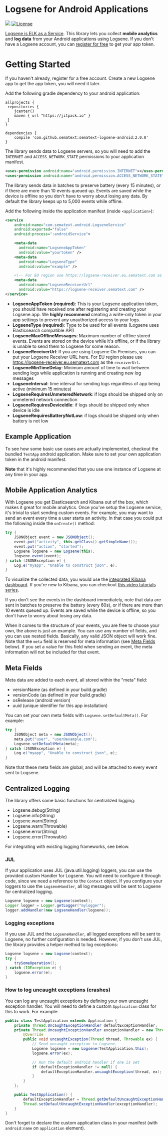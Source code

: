 [logsene]: https://sematext.com/logsene/
[register]: https://apps.sematext.com/ui/registration
[hosted-kibana]: https://sematext.com/blog/1-click-elk-stack-hosted-kibana-4/
[video-tutorials]: https://www.elastic.co/blog/kibana-4-video-tutorials-part-1

Logsene for Android Applications
================================

[![](https://jitpack.io/v/sematext/sematext-logsene-android.svg)](https://jitpack.io/#sematext/sematext-logsene-android)
[![License](https://img.shields.io/github/license/sematext/sematext-logsene-android.svg)](https://img.shields.io/github/license/sematext/sematext-logsene-android.svg)

[Logsene is ELK as a Service][logsene]. This library lets you collect **mobile analytics** and **log data** from your Android applications using Logsene. If you don't have a Logsene account, you can [register for free][register] to get your app token.

Getting Started
===============

If you haven't already, register for a free account. Create a new Logsene app to get the app token, you will need it later.

Add the following gradle dependency to your android application:

```
allprojects {
 repositories {
    jcenter()
    maven { url "https://jitpack.io" }
 }
}

dependencies {
    compile 'com.github.sematext:sematext-logsene-android:2.0.0'
}
```

The library sends data to Logsene servers, so you will need to add the `INTERNET` and `ACCESS_NETWORK_STATE` permissions to your application manifest.

```xml
<uses-permission android:name="android.permission.INTERNET"></uses-permission>
<uses-permission android:name="android.permission.ACCESS_NETWORK_STATE"></uses-permission>
```

The library sends data in batches to preserve battery (every 15 minutes), or if
there are more than 10 events queued up. Events are saved while the device is
offline so you don't have to worry about losing any data. By default the
library keeps up to 5,000 events while offline.

Add the following inside the application manifest (inside `<application>`):

```xml
<service
    android:name="com.sematext.android.LogseneService"
    android:exported="false"
    android:process=":androidService">

    <meta-data
      android:name="LogseneAppToken"
      android:value="yourtoken" />
    <meta-data
      android:name="LogseneType"
      android:value="example" />

    <!-- For EU region use https://logsene-receiver.eu.sematext.com as the receiverUrl -->
    <meta-data
      android:name="LogseneReceiverUrl"
      android:value="https://logsene-receiver.sematext.com" />
</service>
```

 * **LogseneAppToken (required)**: This is your Logsene application token, you should have received one after registering and creating your Logsene app.
 We **highly recommend** creating a write-only token in your app settings to prevent any unauthorized access to your logs.
 * **LogseneType (required)**: Type to be used for all events (Logsene uses Elasticsearch compatible API)
 * **LogseneMaxOfflineMessages**: Maximum number of offline stored events. Events are stored on the device while it's offline, or if the library is unable to send them to Logsene for some reason.
 * **LogseneReceiverUrl**: If you are using Logsene On Premises, you can put your Logsene Receiver URL here. For EU region please use https://logsene-receiver.eu.sematext.com as the `receiverUrl`.
 * **LogseneMinTimeDelay**: Minimum amount of time to wait between sending logs while application is running and creating new log messages
 * **LogseneInterval**: time interval for sending logs regardless of app being active (minimum 15 minutes)
 * **LogseneRequiresUnmeteredNetwork**: if logs should be shipped only on unmetered network connection
 * **LogseneRequiresDeviceIdle**: if logs should be shipped only when device is idle
 * **LogseneRequiresBatteryNotLow**: if logs should be shipped only when battery is not low

Example Application
-------------------

To see how some basic use cases are actually implemented, checkout the bundled `TestApp` android application. Make sure to set your own application token in the android manifest.

**Note** that it's highly recommended that you use one instance of Logsene at any time in your app.

Mobile Application Analytics
----------------------------

With Logsene you get Elasticsearch and Kibana out of the box, which makes it great for mobile analytics. Once you've setup the Logsene service, it's trivial to start sending custom events. For example, you may want to send an event every time a user starts an activity. In that case you could put the following inside the `onCreate()` method:

```java
try {
    JSONObject event = new JSONObject();
    event.put("activity", this.getClass().getSimpleName());
    event.put("action", "started");
    Logsene logsene = new Logsene(this);
    logsene.event(event);
} catch (JSONException e) {
    Log.e("myapp", "Unable to construct json", e);
}
```

To visualize the collected data, you would use the [integrated Kibana dashboard][hosted-kibana]. If you're new to Kibana, you can checkout [this video tutorials series][video-tutorials].

If you don't see the events in the dashboard immediately, note that data are sent in batches to preserve the battery (every 60s), or if there are more than 10 events queued up. Events are saved while the device is offline, so you don't have to worry about losing any data.

When it comes to the structure of your events, you are free to choose your own, the above is just an example. You can use any number of fields, and you can use nested fields. Basically, any valid JSON object will work fine. Note that the `meta` field is reserved for meta information (see [Meta Fields](#meta-fields) below). If you set a value for this field when sending an event, the meta information will not be included for that event.

Meta Fields
-----------

Meta data are added to each event, all stored within the "meta" field:

 * versionName (as defined in your build.gradle)
 * versionCode (as defined in your build.gradle)
 * osRelease (android version)
 * uuid (unique identifier for this app installation)

You can set your own meta fields with `Logsene.setDefaultMeta()`. For example:

```java
try {
    JSONObject meta = new JSONObject();
    meta.put("user", "user@example.com");
    Logsene.setDefaultMeta(meta);
} catch (JSONException e) {
    Log.e("myapp", "Unable to construct json", e);
}
```

Note that these meta fields are global, and will be attached to every event sent to Logsene.

Centralized Logging
-------------------

The library offers some basic functions for centralized logging:

- Logsene.debug(String)
- Logsene.info(String)
- Logsene.warn(String)
- Logsene.warn(Throwable)
- Logsene.error(String)
- Logsene.error(Throwable)

For integrating with existing logging frameworks, see below.

### JUL

If your application uses JUL (java.util.logging) loggers, you can use the provided custom Handler for Logsene. You will need to configure it through code, since we need a reference to the `Context` object. If you configure your loggers to use the `LogseneHandler`, all log messages will be sent to Logsene for centralized logging.

```java
Logsene logsene = new Logsene(context);
Logger logger = Logger.getLogger("mylogger");
logger.addHandler(new LogseneHandler(logsene));
```

### Logging exceptions

If you use JUL and the `LogseneHandler`, all logged exceptions will be sent to Logsene, no further configuration is needed. However, if you don't use JUL, the library provides a helper method to log exceptions:

```java
Logsene logsene = new Logsene(context);
try {
    trySomeOperation();
} catch (IOException e) {
    logsene.error(e);
}
```

### How to log uncaught exceptions (crashes)

You can log any uncaught exceptions by defining your own uncaught exception handler. You will need to define a custom `Application` class for this to work. For example:

```java
public class TestApplication extends Application {
    private Thread.UncaughtExceptionHandler defaultExceptionHandler;
    private Thread.UncaughtExceptionHandler exceptionHandler = new Thread.UncaughtExceptionHandler() {
        @Override
        public void uncaughtException(Thread thread, Throwable ex) {
            // Send uncaught exception to Logsene.
            Logsene logsene = new Logsene(TestApplication.this);
            logsene.error(ex);

            // Run the default android handler if one is set
            if (defaultExceptionHandler != null) {
                defaultExceptionHandler.uncaughtException(thread, ex);
            }
        }
    };

    public TestApplication() {
        defaultExceptionHandler = Thread.getDefaultUncaughtExceptionHandler();
        Thread.setDefaultUncaughtExceptionHandler(exceptionHandler);
    }
}
```

Don't forget to declare the custom application class in your manifest (with `android:name` on `application` element).
